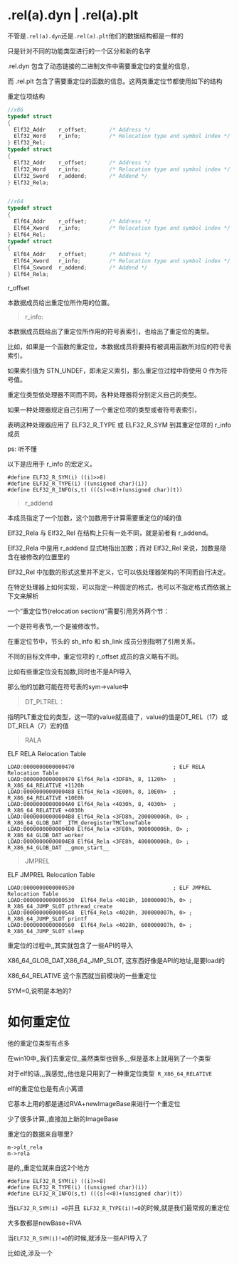 

# .rel(a).dyn | .rel(a).plt

不管是`.rel(a).dyn`还是`.rel(a).plt`他们的数据结构都是一样的

只是针对不同的功能类型进行的一个区分和新的名字







.rel.dyn 包含了动态链接的二进制文件中需要重定位的变量的信息，

而 .rel.plt 包含了需要重定位的函数的信息。这两类重定位节都使用如下的结构 

重定位项结构



```c++
//x86
typedef struct
{
  Elf32_Addr	r_offset;		/* Address */
  Elf32_Word	r_info;			/* Relocation type and symbol index */
} Elf32_Rel;
typedef struct
{
  Elf32_Addr	r_offset;		/* Address */
  Elf32_Word	r_info;			/* Relocation type and symbol index */
  Elf32_Sword	r_addend;		/* Addend */
} Elf32_Rela;


//x64
typedef struct
{
  Elf64_Addr	r_offset;		/* Address */
  Elf64_Xword	r_info;			/* Relocation type and symbol index */
} Elf64_Rel;
typedef struct
{
  Elf64_Addr	r_offset;		/* Address */
  Elf64_Xword	r_info;			/* Relocation type and symbol index */
  Elf64_Sxword	r_addend;		/* Addend */
} Elf64_Rela;
```



r_offset

本数据成员给出重定位所作用的位置。

 

> r_info:



本数据成员既给出了重定位所作用的符号表索引，也给出了重定位的类型。

比如，如果是一个函数的重定位，本数据成员将要持有被调用函数所对应的符号表索引。

如果索引值为 STN_UNDEF，即未定义索引，那么重定位过程中将使用 0 作为符号值。

重定位类型依处理器不同而不同，各种处理器将分别定义自己的类型。

如果一种处理器规定自己引用了一个重定位项的类型或者符号表索引，

表明这种处理器应用了 ELF32_R_TYPE 或 ELF32_R_SYM 到其重定位项的 r_info 成员

ps: 听不懂

以下是应用于 r_info 的宏定义。

```
#define ELF32_R_SYM(i) ((i)>>8)
#define ELF32_R_TYPE(i) ((unsigned char)(i))
#define ELF32_R_INFO(s,t) (((s)<<8)+(unsigned char)(t))
```



> r_addend



本成员指定了一个加数，这个加数用于计算需要重定位的域的值

Elf32_Rela 与 Elf32_Rel 在结构上只有一处不同，就是前者有 r_addend。

Elf32_Rela 中是用 r_addend 显式地指出加数；而对 Elf32_Rel 来说，加数是隐含在被修改的位置里的

Elf32_Rel 中加数的形式这里并不定义，它可以依处理器架构的不同而自行决定。

在特定处理器上如何实现，可以指定一种固定的格式，也可以不指定格式而依据上下文来解析



一个“重定位节(relocation section)”需要引用另外两个节：

一个是符号表节,一个是被修改节。

在重定位节中，节头的 sh_info 和 sh_link 成员分别指明了引用关系。

不同的目标文件中，重定位项的 r_offset 成员的含义略有不同。







比如有些重定位没有加数,同时也不是API导入

那么他的加数可能在符号表的sym->value中





> DT_PLTREL：

指明PLT重定位的类型，这一项的value就高级了，value的值是DT_REL（17）或DT_RELA（7）宏的值







> RALA

ELF RELA Relocation Table

```
LOAD:0000000000000470                               ; ELF RELA Relocation Table
LOAD:0000000000000470 Elf64_Rela <3DF8h, 8, 1120h>  ; R_X86_64_RELATIVE +1120h
LOAD:0000000000000488 Elf64_Rela <3E00h, 8, 10E0h>  ; R_X86_64_RELATIVE +10E0h
LOAD:00000000000004A0 Elf64_Rela <4030h, 8, 4030h>  ; R_X86_64_RELATIVE +4030h
LOAD:00000000000004B8 Elf64_Rela <3FD8h, 200000006h, 0> ; R_X86_64_GLOB_DAT _ITM_deregisterTMCloneTable
LOAD:00000000000004D0 Elf64_Rela <3FE0h, 900000006h, 0> ; R_X86_64_GLOB_DAT worker
LOAD:00000000000004E8 Elf64_Rela <3FE8h, 400000006h, 0> ; R_X86_64_GLOB_DAT __gmon_start__
```





> JMPREL

ELF JMPREL Relocation Table

```
LOAD:0000000000000530                               ; ELF JMPREL Relocation Table
LOAD:0000000000000530  Elf64_Rela <4018h, 100000007h, 0> ; R_X86_64_JUMP_SLOT pthread_create
LOAD:0000000000000548  Elf64_Rela <4020h, 300000007h, 0> ; R_X86_64_JUMP_SLOT printf
LOAD:0000000000000560  Elf64_Rela <4028h, 600000007h, 0> ; R_X86_64_JUMP_SLOT sleep
```





重定位的过程中,,其实就包含了一些API的导入





X86_64_GLOB_DAT,X86_64_JMP_SLOT, 这东西好像是API的地址,是要load的

X86_64_RELATIVE 这个东西就当前模块的一些重定位

SYM=0,说明是本地的?



# 如何重定位



他的重定位类型有点多

在win10中,,我们去重定位,,虽然类型也很多,,,但是基本上就用到了一个类型

对于elf的话,,,我感觉,,他也是只用到了一种重定位类型` R_X86_64_RELATIVE`





elf的重定位也是有点小离谱

它基本上用的都是通过RVA+newImageBase来进行一个重定位

少了很多计算,,直接加上新的ImageBase



重定位的数据来自哪里?

```
m->plt_rela
m->rela
```

是的,,重定位就来自这2个地方







```
#define ELF32_R_SYM(i) ((i)>>8)
#define ELF32_R_TYPE(i) ((unsigned char)(i))
#define ELF32_R_INFO(s,t) (((s)<<8)+(unsigned char)(t))
```



当`ELF32_R_SYM(i) =0`并且` ELF32_R_TYPE(i)!=0`的时候,就是我们最常规的重定位

大多数都是newBase+RVA



当`ELF32_R_SYM(i)!=0`的时候,就涉及一些API导入了



比如说,涉及一个 
